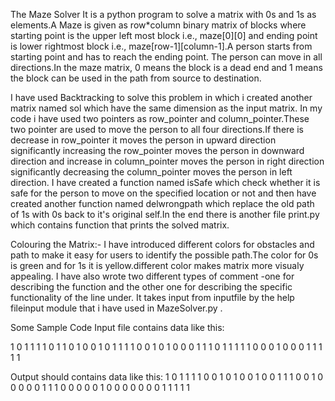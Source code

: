 The Maze Solver
It is a python program to solve a matrix with 0s and 1s as elements.A Maze is given as row*column binary matrix of blocks where starting point is the upper left most block i.e., maze[0][0] and ending point is lower rightmost block i.e., maze[row-1][column-1].A person starts from starting point and has to reach the ending point. The person can move in all directions.In the maze matrix, 0 means the block is a dead end and 1 means the block can be used in the path from source to destination.

I have used Backtracking to solve this problem in which i created another matrix named sol which have the same dimension as the input matrix. In my code i have used two pointers as row_pointer and column_pointer.These two pointer are used to move the person to all four directions.If there is decrease in row_pointer it moves the person in upward direction significantly increasing the row_pointer moves the person in downward direction and increase in column_pointer moves the person in right direction significantly decreasing the column_pointer moves the person in left direction. I have created a function named isSafe which check whether it is safe for the person to move on the specified location or not and then have created another function named delwrongpath which replace the old path of 1s with 0s back to it's original self.In the end there is another file print.py which contains function that prints the solved matrix.

Colouring the Matrix:-
I have introduced different colors for obstacles and path to make it easy for users to identify the possible path.The color for 0s is green and for 1s it is yellow.different color makes matrix more visualy appealing.
I have also wrote two different types of comment -one for describing the function and the other one for describing the specific functionality of the line under. 
It takes input from inputfile by the help fileinput module that i have used in MazeSolver.py .

Some Sample Code
Input file contains data like this:

1 0 1 1 1 1 0 1
1 0 1 0 0 1 0 1
1 1 1 0 0 1 0 1
0 0 0 1 1 1 0 1
1 1 1 1 0 0 0 1 
0 0 0 1 1 1 1 1 

Output should contains data like this:
1 0 1 1 1 1 0 0 
1 0 1 0 0 1 0 0
1 1 1 0 0 1 0 0
0 0 0 1 1 1 0 0
0 0 0 1 0 0 0 0
0 0 0 1 1 1 1 1

